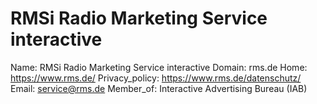 
# RMSi Radio Marketing Service interactive

Name: RMSi Radio Marketing Service interactive
Domain: rms.de
Home: https://www.rms.de/
Privacy_policy: https://www.rms.de/datenschutz/
Email: service@rms.de
Member_of: Interactive Advertising Bureau (IAB)
